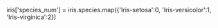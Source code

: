 iris['species_num'] = iris.species.map({'Iris-setosa':0, 'Iris-versicolor':1, 'Iris-virginica':2})


